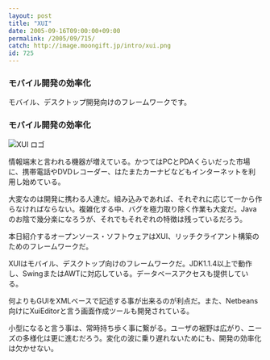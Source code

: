 ```yaml
---
layout: post
title: "XUI"
date: 2005-09-16T09:00:00+09:00
permalink: /2005/09/715/
catch: http://image.moongift.jp/intro/xui.png
id: 725
---
```

### モバイル開発の効率化
  
モバイル、デスクトップ開発向けのフレームワークです。  
<!--more-->  

### モバイル開発の効率化
  

![XUI ロゴ](http://image.moongift.jp/intro/xui.png "XUI ロゴ")

  

情報端末と言われる機器が増えている。かつてはPCとPDAくらいだった市場に、携帯電話やDVDレコーダー、はたまたカーナビなどもインターネットを利用し始めている。

  

大変なのは開発に携わる人達だ。組み込みであれば、それぞれに応じて一から作らなければならない。複雑化する中、バグを極力取り除く作業も大変だ。Javaのお陰で幾分楽になろうが、それでもそれぞれの特徴は残っているだろう。

  

本日紹介するオープンソース・ソフトウェアはXUI、リッチクライアント構築のためのフレームワークだ。

  

XUIはモバイル、デスクトップ向けのフレームワークだ。JDK1.1.4以上で動作し、SwingまたはAWTに対応している。データベースアクセスも提供している。

  

何よりもGUIをXMLベースで記述する事が出来るのが利点だ。また、Netbeans向けにXuiEditorと言う画面作成ツールも開発されている。

  

小型になると言う事は、常時持ち歩く事に繋がる。ユーザの裾野は広がり、ニーズの多様化は更に進むだろう。変化の波に乗り遅れないためにも、開発の効率化は欠かせない。

